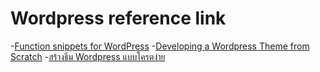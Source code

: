 # Wordpress reference link

-[Function snippets for WordPress](https://github.com/taniarascia/wp-functions)
-[Developing a Wordpress Theme from Scratch](https://www.taniarascia.com/developing-a-wordpress-theme-from-scratch/)
-[สร้างธีม Wordpress แบบโครตง่าย](https://r-non.com/coding/wordpress/%E0%B8%AA%E0%B8%A3%E0%B9%89%E0%B8%B2%E0%B8%87%E0%B8%98%E0%B8%B5%E0%B8%A1-wordpress-%E0%B9%81%E0%B8%9A%E0%B8%9A%E0%B9%82%E0%B8%84%E0%B8%A3%E0%B8%95%E0%B8%87%E0%B9%88%E0%B8%B2%E0%B8%A2)
